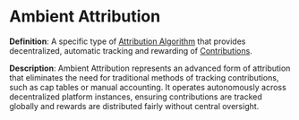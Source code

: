 # Ambient Attribution

**Definition**: A specific type of [Attribution Algorithm](#attribution-algorithm) that provides decentralized, automatic tracking and rewarding of [Contributions](#contribution).

**Description**: Ambient Attribution represents an advanced form of attribution that eliminates the need for traditional methods of tracking contributions, such as cap tables or manual accounting. It operates autonomously across decentralized platform instances, ensuring contributions are tracked globally and rewards are distributed fairly without central oversight. 
